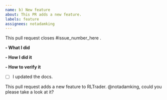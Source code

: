 ```yaml
---
name: b) New feature
about: This PR adds a new feature.
labels: feature
assignees: notadamking
---
```


<!--
Please make sure you've read and understood our contributing guidelines;
https://github.com/notadamking/RLTrader/blob/master/CONTRIBUTING.md
-->

This pull request closes #issue_number_here .

**- What I did**

**- How I did it**

**- How to verify it**

<!--
You need a good justification for not
including tests for the new feature you added.
-->

- [ ] I updated the docs.

This pull request adds a new feature to RLTrader. @notadamking, could you please take a look at it?
